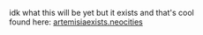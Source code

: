 idk what this will be yet but it exists and that's cool\
found here: [artemisiaexists.neocities](artemisiaexists.neocities.org)
